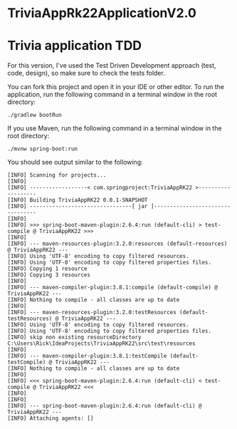# TriviaAppRk22ApplicationV2.0

# Trivia application TDD
For this version, I've used the Test Driven Development approach (test, code, design), so make sure to check the tests folder.

You can fork this project and open it in your IDE or other editor. To run the application, run the following command in a terminal window in the root directory:
```
./gradlew bootRun
```
If you use Maven, run the following command in a terminal window in the root directory: 
```
./mvnw spring-boot:run
```
You should see output similar to the following:
```
[INFO] Scanning for projects...
[INFO]
[INFO] ------------------< com.springproject:TriviaAppRK22 >-------------------
[INFO] Building TriviaAppRK22 0.0.1-SNAPSHOT
[INFO] --------------------------------[ jar ]---------------------------------
[INFO]
[INFO] >>> spring-boot-maven-plugin:2.6.4:run (default-cli) > test-compile @ TriviaAppRK22 >>>
[INFO]
[INFO] --- maven-resources-plugin:3.2.0:resources (default-resources) @ TriviaAppRK22 ---
[INFO] Using 'UTF-8' encoding to copy filtered resources.
[INFO] Using 'UTF-8' encoding to copy filtered properties files.
[INFO] Copying 1 resource
[INFO] Copying 3 resources
[INFO]
[INFO] --- maven-compiler-plugin:3.8.1:compile (default-compile) @ TriviaAppRK22 ---
[INFO] Nothing to compile - all classes are up to date
[INFO]
[INFO] --- maven-resources-plugin:3.2.0:testResources (default-testResources) @ TriviaAppRK22 ---
[INFO] Using 'UTF-8' encoding to copy filtered resources.
[INFO] Using 'UTF-8' encoding to copy filtered properties files.
[INFO] skip non existing resourceDirectory C:\Users\Rick\IdeaProjects\TriviaAppRK22\src\test\resources
[INFO]
[INFO] --- maven-compiler-plugin:3.8.1:testCompile (default-testCompile) @ TriviaAppRK22 ---
[INFO] Nothing to compile - all classes are up to date
[INFO]
[INFO] <<< spring-boot-maven-plugin:2.6.4:run (default-cli) < test-compile @ TriviaAppRK22 <<<
[INFO]
[INFO]
[INFO] --- spring-boot-maven-plugin:2.6.4:run (default-cli) @ TriviaAppRK22 ---
[INFO] Attaching agents: []
```
